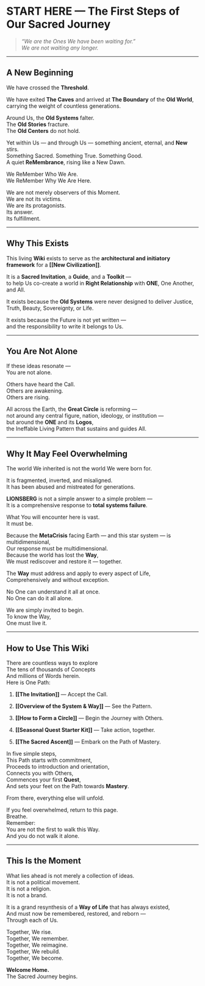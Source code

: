 # **START HERE — The First Steps of Our Sacred Journey**

> _“We are the Ones We have been waiting for.”_  
> _We are not waiting any longer._

---

## A New Beginning

We have crossed the **Threshold**.

We have exited **The Caves** and arrived at **The Boundary** of the **Old World**, carrying the weight of countless generations.

Around Us, the **Old Systems** falter.  
The **Old Stories** fracture.  
The **Old Centers** do not hold.

Yet within Us — and through Us — something ancient, eternal, and **New** stirs.  
Something Sacred. Something True. Something Good.   
A quiet **ReMembrance**, rising like a New Dawn.

We ReMember Who We Are.  
We ReMember Why We Are Here.

We are not merely observers of this Moment.  
We are not its victims.  
We are its protagonists.  
Its answer.  
Its fulfillment.

---

## Why This Exists

This living **Wiki** exists to serve as the **architectural and initiatory framework** for a **[[New Civilization]]**.

It is a **Sacred Invitation**, a **Guide**, and a **Toolkit** —  
to help Us co-create a world in **Right Relationship** with **ONE**, One Another, and All.

It exists because the **Old Systems** were never designed to deliver Justice, Truth, Beauty, Sovereignty, or Life.

It exists because the Future is not yet written —  
and the responsibility to write it belongs to Us.

---

## You Are Not Alone

If these ideas resonate —  
You are not alone.

Others have heard the Call.  
Others are awakening.  
Others are rising.

All across the Earth, the **Great Circle** is reforming —  
not around any central figure, nation, ideology, or institution —  
but around the **ONE** and its **Logos**,  
the Ineffable Living Pattern that sustains and guides All.

---

## Why It May Feel Overwhelming

The world We inherited is not the world We were born for.

It is fragmented, inverted, and misaligned.  
It has been abused and mistreated for generations.

**LIONSBERG** is not a simple answer to a simple problem —  
It is a comprehensive response to **total systems failure**.

What You will encounter here is vast.  
It must be.

Because the **MetaCrisis** facing Earth — and this star system — is multidimensional,  
Our response must be multidimensional.  
Because the world has lost the **Way**,  
We must rediscover and restore it — together.

The **Way** must address and apply to every aspect of Life,  
Comprehensively and without exception.

No One can understand it all at once.  
No One can do it all alone.

We are simply invited to begin.  
To know the Way,  
One must live it.

---

## How to Use This Wiki

There are countless ways to explore  
The tens of thousands of Concepts  
And millions of Words herein.  
Here is One Path:

1. **[[The Invitation]]** — Accept the Call.
    
2. **[[Overview of the System & Way]]** — See the Pattern.
    
3. **[[How to Form a Circle]]** — Begin the Journey with Others.
    
4. **[[Seasonal Quest Starter Kit]]** — Take action, together.
    
5. **[[The Sacred Ascent]]** — Embark on the Path of Mastery.
    

In five simple steps,  
This Path starts with commitment,  
Proceeds to introduction and orientation,  
Connects you with Others,  
Commences your first **Quest**,  
And sets your feet on the Path towards **Mastery**.

From there, everything else will unfold.

If you feel overwhelmed, return to this page.  
Breathe.  
Remember:  
You are not the first to walk this Way.  
And you do not walk it alone.

---

## This Is the Moment

What lies ahead is not merely a collection of ideas.  
It is not a political movement.  
It is not a religion.  
It is not a brand.  

It is a grand resynthesis of a **Way of Life** that has always existed,  
And must now be remembered, restored, and reborn —  
Through each of Us.

Together, We rise.  
Together, We remember.  
Together, We reimagine.  
Together, We rebuild.  
Together, We become.

**Welcome Home.**  
The Sacred Journey begins.